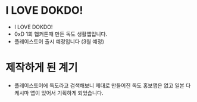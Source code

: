 #  I LOVE DOKDO!
* I LOVE DOKDO!  
* 0xD 1회 햅커톤때 만든 독도 생활앱입니다.
* 플레이스토어 출시 예정입니다 (3월 예정)
# 제작하게 된 계기
* 플레이스토어에 독도라고 검색해보니 제대로 만들어진 독도 홍보앱은 없고 일본 다케시마 앱이 있어서 기획하게 되었습니다.
